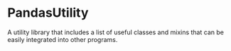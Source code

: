 PandasUtility
=============

A utility library that includes a list of useful classes and mixins that can be easily integrated into other programs.